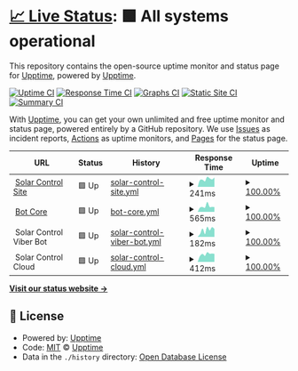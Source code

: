 # [📈 Live Status](https://status.solar-control.tech): <!--live status--> **🟩 All systems operational**

This repository contains the open-source uptime monitor and status page for [Upptime](https://upptime.js.org), powered by [Upptime](https://github.com/upptime/upptime).

[![Uptime CI](https://github.com/markFieldman/solar-control-status/workflows/Uptime%20CI/badge.svg)](https://github.com/markFieldman/solar-control-status/actions?query=workflow%3A%22Uptime+CI%22)
[![Response Time CI](https://github.com/markFieldman/solar-control-status/workflows/Response%20Time%20CI/badge.svg)](https://github.com/markFieldman/solar-control-status/actions?query=workflow%3A%22Response+Time+CI%22)
[![Graphs CI](https://github.com/markFieldman/solar-control-status/workflows/Graphs%20CI/badge.svg)](https://github.com/markFieldman/solar-control-status/actions?query=workflow%3A%22Graphs+CI%22)
[![Static Site CI](https://github.com/markFieldman/solar-control-status/workflows/Static%20Site%20CI/badge.svg)](https://github.com/markFieldman/solar-control-status/actions?query=workflow%3A%22Static+Site+CI%22)
[![Summary CI](https://github.com/markFieldman/solar-control-status/workflows/Summary%20CI/badge.svg)](https://github.com/markFieldman/solar-control-status/actions?query=workflow%3A%22Summary+CI%22)

With [Upptime](https://upptime.js.org), you can get your own unlimited and free uptime monitor and status page, powered entirely by a GitHub repository. We use [Issues](https://github.com/upptime/upptime/issues) as incident reports, [Actions](https://github.com/markFieldman/solar-control-status/actions) as uptime monitors, and [Pages](https://status.solar-control.tech) for the status page.

<!--start: status pages-->
<!-- This summary is generated by Upptime (https://github.com/upptime/upptime) -->
<!-- Do not edit this manually, your changes will be overwritten -->
<!-- prettier-ignore -->
| URL | Status | History | Response Time | Uptime |
| --- | ------ | ------- | ------------- | ------ |
| <img alt="" src="https://favicons.githubusercontent.com/www.solar-control.tech" height="13"> [Solar Control Site](https://www.solar-control.tech) | 🟩 Up | [solar-control-site.yml](https://github.com/markFieldman/solar-control-status/commits/HEAD/history/solar-control-site.yml) | <details><summary><img alt="Response time graph" src="./graphs/solar-control-site/response-time-week.png" height="20"> 241ms</summary><br><a href="https://status.solar-control.tech/history/solar-control-site"><img alt="Response time 236" src="https://img.shields.io/endpoint?url=https%3A%2F%2Fraw.githubusercontent.com%2FmarkFieldman%2Fsolar-control-status%2FHEAD%2Fapi%2Fsolar-control-site%2Fresponse-time.json"></a><br><a href="https://status.solar-control.tech/history/solar-control-site"><img alt="24-hour response time 288" src="https://img.shields.io/endpoint?url=https%3A%2F%2Fraw.githubusercontent.com%2FmarkFieldman%2Fsolar-control-status%2FHEAD%2Fapi%2Fsolar-control-site%2Fresponse-time-day.json"></a><br><a href="https://status.solar-control.tech/history/solar-control-site"><img alt="7-day response time 241" src="https://img.shields.io/endpoint?url=https%3A%2F%2Fraw.githubusercontent.com%2FmarkFieldman%2Fsolar-control-status%2FHEAD%2Fapi%2Fsolar-control-site%2Fresponse-time-week.json"></a><br><a href="https://status.solar-control.tech/history/solar-control-site"><img alt="30-day response time 271" src="https://img.shields.io/endpoint?url=https%3A%2F%2Fraw.githubusercontent.com%2FmarkFieldman%2Fsolar-control-status%2FHEAD%2Fapi%2Fsolar-control-site%2Fresponse-time-month.json"></a><br><a href="https://status.solar-control.tech/history/solar-control-site"><img alt="1-year response time 236" src="https://img.shields.io/endpoint?url=https%3A%2F%2Fraw.githubusercontent.com%2FmarkFieldman%2Fsolar-control-status%2FHEAD%2Fapi%2Fsolar-control-site%2Fresponse-time-year.json"></a></details> | <details><summary><a href="https://status.solar-control.tech/history/solar-control-site">100.00%</a></summary><a href="https://status.solar-control.tech/history/solar-control-site"><img alt="All-time uptime 99.38%" src="https://img.shields.io/endpoint?url=https%3A%2F%2Fraw.githubusercontent.com%2FmarkFieldman%2Fsolar-control-status%2FHEAD%2Fapi%2Fsolar-control-site%2Fuptime.json"></a><br><a href="https://status.solar-control.tech/history/solar-control-site"><img alt="24-hour uptime 100.00%" src="https://img.shields.io/endpoint?url=https%3A%2F%2Fraw.githubusercontent.com%2FmarkFieldman%2Fsolar-control-status%2FHEAD%2Fapi%2Fsolar-control-site%2Fuptime-day.json"></a><br><a href="https://status.solar-control.tech/history/solar-control-site"><img alt="7-day uptime 100.00%" src="https://img.shields.io/endpoint?url=https%3A%2F%2Fraw.githubusercontent.com%2FmarkFieldman%2Fsolar-control-status%2FHEAD%2Fapi%2Fsolar-control-site%2Fuptime-week.json"></a><br><a href="https://status.solar-control.tech/history/solar-control-site"><img alt="30-day uptime 100.00%" src="https://img.shields.io/endpoint?url=https%3A%2F%2Fraw.githubusercontent.com%2FmarkFieldman%2Fsolar-control-status%2FHEAD%2Fapi%2Fsolar-control-site%2Fuptime-month.json"></a><br><a href="https://status.solar-control.tech/history/solar-control-site"><img alt="1-year uptime 99.27%" src="https://img.shields.io/endpoint?url=https%3A%2F%2Fraw.githubusercontent.com%2FmarkFieldman%2Fsolar-control-status%2FHEAD%2Fapi%2Fsolar-control-site%2Fuptime-year.json"></a></details>
| <img alt="" src="https://favicons.githubusercontent.com/botapi.solar-control.tech" height="13"> [Bot Core](https://botapi.solar-control.tech) | 🟩 Up | [bot-core.yml](https://github.com/markFieldman/solar-control-status/commits/HEAD/history/bot-core.yml) | <details><summary><img alt="Response time graph" src="./graphs/bot-core/response-time-week.png" height="20"> 565ms</summary><br><a href="https://status.solar-control.tech/history/bot-core"><img alt="Response time 519" src="https://img.shields.io/endpoint?url=https%3A%2F%2Fraw.githubusercontent.com%2FmarkFieldman%2Fsolar-control-status%2FHEAD%2Fapi%2Fbot-core%2Fresponse-time.json"></a><br><a href="https://status.solar-control.tech/history/bot-core"><img alt="24-hour response time 501" src="https://img.shields.io/endpoint?url=https%3A%2F%2Fraw.githubusercontent.com%2FmarkFieldman%2Fsolar-control-status%2FHEAD%2Fapi%2Fbot-core%2Fresponse-time-day.json"></a><br><a href="https://status.solar-control.tech/history/bot-core"><img alt="7-day response time 565" src="https://img.shields.io/endpoint?url=https%3A%2F%2Fraw.githubusercontent.com%2FmarkFieldman%2Fsolar-control-status%2FHEAD%2Fapi%2Fbot-core%2Fresponse-time-week.json"></a><br><a href="https://status.solar-control.tech/history/bot-core"><img alt="30-day response time 509" src="https://img.shields.io/endpoint?url=https%3A%2F%2Fraw.githubusercontent.com%2FmarkFieldman%2Fsolar-control-status%2FHEAD%2Fapi%2Fbot-core%2Fresponse-time-month.json"></a><br><a href="https://status.solar-control.tech/history/bot-core"><img alt="1-year response time 521" src="https://img.shields.io/endpoint?url=https%3A%2F%2Fraw.githubusercontent.com%2FmarkFieldman%2Fsolar-control-status%2FHEAD%2Fapi%2Fbot-core%2Fresponse-time-year.json"></a></details> | <details><summary><a href="https://status.solar-control.tech/history/bot-core">100.00%</a></summary><a href="https://status.solar-control.tech/history/bot-core"><img alt="All-time uptime 98.73%" src="https://img.shields.io/endpoint?url=https%3A%2F%2Fraw.githubusercontent.com%2FmarkFieldman%2Fsolar-control-status%2FHEAD%2Fapi%2Fbot-core%2Fuptime.json"></a><br><a href="https://status.solar-control.tech/history/bot-core"><img alt="24-hour uptime 100.00%" src="https://img.shields.io/endpoint?url=https%3A%2F%2Fraw.githubusercontent.com%2FmarkFieldman%2Fsolar-control-status%2FHEAD%2Fapi%2Fbot-core%2Fuptime-day.json"></a><br><a href="https://status.solar-control.tech/history/bot-core"><img alt="7-day uptime 100.00%" src="https://img.shields.io/endpoint?url=https%3A%2F%2Fraw.githubusercontent.com%2FmarkFieldman%2Fsolar-control-status%2FHEAD%2Fapi%2Fbot-core%2Fuptime-week.json"></a><br><a href="https://status.solar-control.tech/history/bot-core"><img alt="30-day uptime 99.79%" src="https://img.shields.io/endpoint?url=https%3A%2F%2Fraw.githubusercontent.com%2FmarkFieldman%2Fsolar-control-status%2FHEAD%2Fapi%2Fbot-core%2Fuptime-month.json"></a><br><a href="https://status.solar-control.tech/history/bot-core"><img alt="1-year uptime 98.47%" src="https://img.shields.io/endpoint?url=https%3A%2F%2Fraw.githubusercontent.com%2FmarkFieldman%2Fsolar-control-status%2FHEAD%2Fapi%2Fbot-core%2Fuptime-year.json"></a></details>
| <img alt="" src="https://favicons.githubusercontent.com/null" height="13"> Solar Control Viber Bot | 🟩 Up | [solar-control-viber-bot.yml](https://github.com/markFieldman/solar-control-status/commits/HEAD/history/solar-control-viber-bot.yml) | <details><summary><img alt="Response time graph" src="./graphs/solar-control-viber-bot/response-time-week.png" height="20"> 182ms</summary><br><a href="https://status.solar-control.tech/history/solar-control-viber-bot"><img alt="Response time 302" src="https://img.shields.io/endpoint?url=https%3A%2F%2Fraw.githubusercontent.com%2FmarkFieldman%2Fsolar-control-status%2FHEAD%2Fapi%2Fsolar-control-viber-bot%2Fresponse-time.json"></a><br><a href="https://status.solar-control.tech/history/solar-control-viber-bot"><img alt="24-hour response time 212" src="https://img.shields.io/endpoint?url=https%3A%2F%2Fraw.githubusercontent.com%2FmarkFieldman%2Fsolar-control-status%2FHEAD%2Fapi%2Fsolar-control-viber-bot%2Fresponse-time-day.json"></a><br><a href="https://status.solar-control.tech/history/solar-control-viber-bot"><img alt="7-day response time 182" src="https://img.shields.io/endpoint?url=https%3A%2F%2Fraw.githubusercontent.com%2FmarkFieldman%2Fsolar-control-status%2FHEAD%2Fapi%2Fsolar-control-viber-bot%2Fresponse-time-week.json"></a><br><a href="https://status.solar-control.tech/history/solar-control-viber-bot"><img alt="30-day response time 181" src="https://img.shields.io/endpoint?url=https%3A%2F%2Fraw.githubusercontent.com%2FmarkFieldman%2Fsolar-control-status%2FHEAD%2Fapi%2Fsolar-control-viber-bot%2Fresponse-time-month.json"></a><br><a href="https://status.solar-control.tech/history/solar-control-viber-bot"><img alt="1-year response time 270" src="https://img.shields.io/endpoint?url=https%3A%2F%2Fraw.githubusercontent.com%2FmarkFieldman%2Fsolar-control-status%2FHEAD%2Fapi%2Fsolar-control-viber-bot%2Fresponse-time-year.json"></a></details> | <details><summary><a href="https://status.solar-control.tech/history/solar-control-viber-bot">100.00%</a></summary><a href="https://status.solar-control.tech/history/solar-control-viber-bot"><img alt="All-time uptime 99.96%" src="https://img.shields.io/endpoint?url=https%3A%2F%2Fraw.githubusercontent.com%2FmarkFieldman%2Fsolar-control-status%2FHEAD%2Fapi%2Fsolar-control-viber-bot%2Fuptime.json"></a><br><a href="https://status.solar-control.tech/history/solar-control-viber-bot"><img alt="24-hour uptime 100.00%" src="https://img.shields.io/endpoint?url=https%3A%2F%2Fraw.githubusercontent.com%2FmarkFieldman%2Fsolar-control-status%2FHEAD%2Fapi%2Fsolar-control-viber-bot%2Fuptime-day.json"></a><br><a href="https://status.solar-control.tech/history/solar-control-viber-bot"><img alt="7-day uptime 100.00%" src="https://img.shields.io/endpoint?url=https%3A%2F%2Fraw.githubusercontent.com%2FmarkFieldman%2Fsolar-control-status%2FHEAD%2Fapi%2Fsolar-control-viber-bot%2Fuptime-week.json"></a><br><a href="https://status.solar-control.tech/history/solar-control-viber-bot"><img alt="30-day uptime 100.00%" src="https://img.shields.io/endpoint?url=https%3A%2F%2Fraw.githubusercontent.com%2FmarkFieldman%2Fsolar-control-status%2FHEAD%2Fapi%2Fsolar-control-viber-bot%2Fuptime-month.json"></a><br><a href="https://status.solar-control.tech/history/solar-control-viber-bot"><img alt="1-year uptime 99.98%" src="https://img.shields.io/endpoint?url=https%3A%2F%2Fraw.githubusercontent.com%2FmarkFieldman%2Fsolar-control-status%2FHEAD%2Fapi%2Fsolar-control-viber-bot%2Fuptime-year.json"></a></details>
| <img alt="" src="https://favicons.githubusercontent.com/null" height="13"> Solar Control Cloud | 🟩 Up | [solar-control-cloud.yml](https://github.com/markFieldman/solar-control-status/commits/HEAD/history/solar-control-cloud.yml) | <details><summary><img alt="Response time graph" src="./graphs/solar-control-cloud/response-time-week.png" height="20"> 412ms</summary><br><a href="https://status.solar-control.tech/history/solar-control-cloud"><img alt="Response time 443" src="https://img.shields.io/endpoint?url=https%3A%2F%2Fraw.githubusercontent.com%2FmarkFieldman%2Fsolar-control-status%2FHEAD%2Fapi%2Fsolar-control-cloud%2Fresponse-time.json"></a><br><a href="https://status.solar-control.tech/history/solar-control-cloud"><img alt="24-hour response time 429" src="https://img.shields.io/endpoint?url=https%3A%2F%2Fraw.githubusercontent.com%2FmarkFieldman%2Fsolar-control-status%2FHEAD%2Fapi%2Fsolar-control-cloud%2Fresponse-time-day.json"></a><br><a href="https://status.solar-control.tech/history/solar-control-cloud"><img alt="7-day response time 412" src="https://img.shields.io/endpoint?url=https%3A%2F%2Fraw.githubusercontent.com%2FmarkFieldman%2Fsolar-control-status%2FHEAD%2Fapi%2Fsolar-control-cloud%2Fresponse-time-week.json"></a><br><a href="https://status.solar-control.tech/history/solar-control-cloud"><img alt="30-day response time 423" src="https://img.shields.io/endpoint?url=https%3A%2F%2Fraw.githubusercontent.com%2FmarkFieldman%2Fsolar-control-status%2FHEAD%2Fapi%2Fsolar-control-cloud%2Fresponse-time-month.json"></a><br><a href="https://status.solar-control.tech/history/solar-control-cloud"><img alt="1-year response time 440" src="https://img.shields.io/endpoint?url=https%3A%2F%2Fraw.githubusercontent.com%2FmarkFieldman%2Fsolar-control-status%2FHEAD%2Fapi%2Fsolar-control-cloud%2Fresponse-time-year.json"></a></details> | <details><summary><a href="https://status.solar-control.tech/history/solar-control-cloud">100.00%</a></summary><a href="https://status.solar-control.tech/history/solar-control-cloud"><img alt="All-time uptime 98.74%" src="https://img.shields.io/endpoint?url=https%3A%2F%2Fraw.githubusercontent.com%2FmarkFieldman%2Fsolar-control-status%2FHEAD%2Fapi%2Fsolar-control-cloud%2Fuptime.json"></a><br><a href="https://status.solar-control.tech/history/solar-control-cloud"><img alt="24-hour uptime 100.00%" src="https://img.shields.io/endpoint?url=https%3A%2F%2Fraw.githubusercontent.com%2FmarkFieldman%2Fsolar-control-status%2FHEAD%2Fapi%2Fsolar-control-cloud%2Fuptime-day.json"></a><br><a href="https://status.solar-control.tech/history/solar-control-cloud"><img alt="7-day uptime 100.00%" src="https://img.shields.io/endpoint?url=https%3A%2F%2Fraw.githubusercontent.com%2FmarkFieldman%2Fsolar-control-status%2FHEAD%2Fapi%2Fsolar-control-cloud%2Fuptime-week.json"></a><br><a href="https://status.solar-control.tech/history/solar-control-cloud"><img alt="30-day uptime 99.79%" src="https://img.shields.io/endpoint?url=https%3A%2F%2Fraw.githubusercontent.com%2FmarkFieldman%2Fsolar-control-status%2FHEAD%2Fapi%2Fsolar-control-cloud%2Fuptime-month.json"></a><br><a href="https://status.solar-control.tech/history/solar-control-cloud"><img alt="1-year uptime 98.89%" src="https://img.shields.io/endpoint?url=https%3A%2F%2Fraw.githubusercontent.com%2FmarkFieldman%2Fsolar-control-status%2FHEAD%2Fapi%2Fsolar-control-cloud%2Fuptime-year.json"></a></details>

<!--end: status pages-->

[**Visit our status website →**](https://status.solar-control.tech)

## 📄 License

- Powered by: [Upptime](https://github.com/upptime/upptime)
- Code: [MIT](./LICENSE) © [Upptime](https://upptime.js.org)
- Data in the `./history` directory: [Open Database License](https://opendatacommons.org/licenses/odbl/1-0/)
